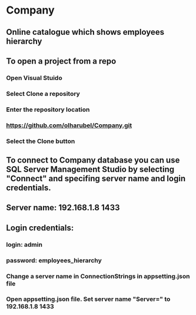 # Company

## Online catalogue which shows employees hierarchy


## To open a project from a repo
### Open Visual Stuido
### Select Clone a repository
### Enter the repository location
### https://github.com/olharubel/Company.git
### Select the Clone button

## To connect to Company database you can use SQL Server Management Studio by selecting "Connect" and specifing server name and login credentials.
## Server name: 192.168.1.8 1433
## Login credentials: 
### login: admin
### password: employees_hierarchy

### Change a server name in ConnectionStrings in appsetting.json file
### Open appsetting.json file. Set server name "Server=" to 192.168.1.8 1433
